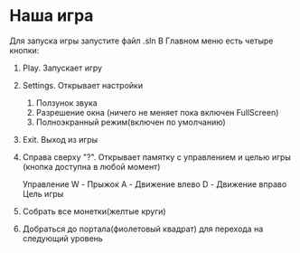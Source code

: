 # Наша игра
Для запуска игры запустите файл .sln
В Главном меню есть четыре кнопки:
1. Play. Запускает игру
2. Settings. Открывает настройки
    1) Ползунок звука
    2) Разрешение окна (ничего не меняет пока включен FullScreen)
    3) Полноэкранный режим(включен по умолчанию)
3. Exit. Выход из игры
4. Справа сверху "?". Открывает памятку с управлением и целью игры (кнопка доступна в любой момент)

    Управление
W - Прыжок
A - Движение влево
D - Движение вправо
    Цель игры
1. Собрать все монетки(желтые круги)
2. Добраться до портала(фиолетовый квадрат) для перехода на следующий уровень